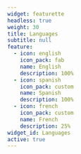 ```yaml
---
widget: featurette
headless: true
weight: 30
title: Languages
subtitle: null
feature:
  - icon: english
    icon_pack: fab
    name: English
    description: 100%
  - icon: spanish
    icon_pack: custom
    name: Spanish
    description: 100%
  - icon: french
    icon_pack: custom
    name: French
    description: 25%
widget_id: Languages
active: true
---
```

